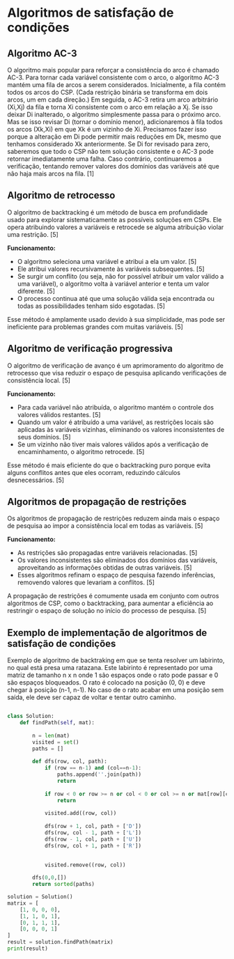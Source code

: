 # Algoritmos de satisfação de condições

## Algoritmo AC-3

O algoritmo mais popular para reforçar a consistência do arco é chamado AC-3. Para tornar cada variável consistente com o arco, o algoritmo AC-3 mantém uma fila de arcos a serem considerados. Inicialmente, a fila contém todos os arcos do CSP. (Cada restrição binária se transforma em dois arcos, um em cada direção.) Em seguida, o AC-3 retira um arco arbitrário (Xi,Xj) da fila e torna Xi consistente com o arco em relação a Xj. Se isso deixar Di inalterado, o algoritmo simplesmente passa para o próximo arco. Mas se isso revisar Di (tornar o domínio menor), adicionaremos à fila todos os arcos (Xk,Xi) em que Xk é um vizinho de Xi. Precisamos fazer isso porque a alteração em Di pode permitir mais reduções em Dk, mesmo que tenhamos considerado Xk anteriormente. Se Di for revisado para zero, saberemos que todo o CSP não tem solução consistente e o AC-3 pode retornar imediatamente uma falha. Caso contrário, continuaremos a verificação, tentando remover valores dos domínios das variáveis até que não haja mais arcos na fila. [1]

## Algoritmo de retrocesso

O algoritmo de backtracking é um método de busca em profundidade usado para explorar sistematicamente as possíveis soluções em CSPs. Ele opera atribuindo valores a variáveis e retrocede se alguma atribuição violar uma restrição. [5]

**Funcionamento:**

- O algoritmo seleciona uma variável e atribui a ela um valor. [5]
- Ele atribui valores recursivamente às variáveis subsequentes. [5]
- Se surgir um conflito (ou seja, não for possível atribuir um valor válido a uma variável), o algoritmo volta à variável anterior e tenta um valor diferente. [5]
- O processo continua até que uma solução válida seja encontrada ou todas as possibilidades tenham sido esgotadas. [5]

Esse método é amplamente usado devido à sua simplicidade, mas pode ser ineficiente para problemas grandes com muitas variáveis. [5]


## Algoritmo de verificação progressiva

O algoritmo de verificação de avanço é um aprimoramento do algoritmo de retrocesso que visa reduzir o espaço de pesquisa aplicando verificações de consistência local. [5]

**Funcionamento:**

- Para cada variável não atribuída, o algoritmo mantém o controle dos valores válidos restantes. [5]
- Quando um valor é atribuído a uma variável, as restrições locais são aplicadas às variáveis vizinhas, eliminando os valores inconsistentes de seus domínios. [5]
- Se um vizinho não tiver mais valores válidos após a verificação de encaminhamento, o algoritmo retrocede. [5]

Esse método é mais eficiente do que o backtracking puro porque evita alguns conflitos antes que eles ocorram, reduzindo cálculos desnecessários. [5]

## Algoritmos de propagação de restrições

Os algoritmos de propagação de restrições reduzem ainda mais o espaço de pesquisa ao impor a consistência local em todas as variáveis. [5]

**Funcionamento:**

- As restrições são propagadas entre variáveis relacionadas. [5]
- Os valores inconsistentes são eliminados dos domínios das variáveis, aproveitando as informações obtidas de outras variáveis. [5]
- Esses algoritmos refinam o espaço de pesquisa fazendo inferências, removendo valores que levariam a conflitos. [5]

A propagação de restrições é comumente usada em conjunto com outros algoritmos de CSP, como o backtracking, para aumentar a eficiência ao restringir o espaço de solução no início do processo de pesquisa. [5]

## Exemplo de implementação de algoritmos de satisfação de condições

Exemplo de algoritmo de backtraking em que se tenta resolver um labirinto, no qual está presa uma ratazana. Este labirinto é representado por uma matriz de tamanho n x n onde 1 são espaços onde o rato pode passar e 0 são espaços bloqueados. O rato é colocado na posição (0, 0) e deve chegar à posição (n-1, n-1). No caso de o rato acabar em uma posição sem saída, ele deve ser capaz de voltar e tentar outro caminho.

```python

class Solution:
    def findPath(self, mat):
        
        n = len(mat)
        visited = set()
        paths = []
        
        def dfs(row, col, path):
            if (row == n-1) and (col==n-1):
                paths.append(''.join(path))
                return
            
            if row < 0 or row >= n or col < 0 or col >= n or mat[row][col] != 1 or (row, col) in visited:
                return
            
            visited.add((row, col))
            
            dfs(row + 1, col, path + ['D']) 
            dfs(row, col - 1, path + ['L']) 
            dfs(row - 1, col, path + ['U'])
            dfs(row, col + 1, path + ['R']) 

            
            visited.remove((row, col))
                    
        dfs(0,0,[])
        return sorted(paths)

solution = Solution()
matrix = [
    [1, 0, 0, 0],
    [1, 1, 0, 1],
    [0, 1, 1, 1],
    [0, 0, 0, 1]
]
result = solution.findPath(matrix)
print(result)

```